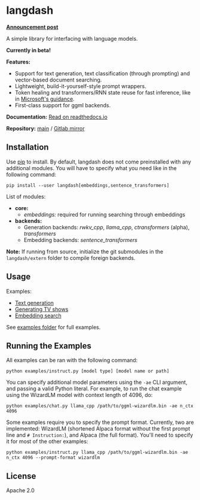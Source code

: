# langdash

[**Announcement post**](https://mysymphony.jp.net/a/langdash-announcement/)

A simple library for interfacing with language models.

**Currently in beta!**

**Features:**
  
  * Support for text generation, text classification (through prompting) and vector-based document searching.
  * Lightweight, build-it-yourself-style prompt wrappers.
  * Token healing and transformers/RNN state reuse for fast inference, like in [Microsoft's guidance](https://github.com/microsoft/guidance).
  * First-class support for ggml backends.

**Documentation:** [Read on readthedocs.io](https://langdash.readthedocs.io/en/latest/)

**Repository:** [main](https://git.mysymphony.jp.net/nana/langdash/) / [Gitlab mirror](https://gitlab.com/nanamochizuki77/langdash)

## Installation

Use [pip](https://pip.pypa.io/en/stable/) to install. By default, langdash does not come preinstalled with any additional modules. You will have to specify what you need like in the following command:

```
pip install --user langdash[embeddings,sentence_transformers]
```

List of modules:
  
  * **core:**
    * *embeddings:* required for running searching through embeddings
  * **backends:**
    * Generation backends: *rwkv_cpp*, *llama_cpp*, *ctransformers* (alpha), *transformers*
    * Embedding backends: *sentence_transformers*

**Note:** If running from source, initialize the git submodules in the `langdash/extern` folder to compile foreign backends.
    
## Usage

Examples:

  * [Text generation](https://git.mysymphony.jp.net/nana/langdash/src/branch/master/docs/examples/text-generation.md)
  * [Generating TV shows](https://git.mysymphony.jp.net/nana/langdash/src/branch/master/docs/examples/generating-tv-shows.md)
  * [Embedding search](https://git.mysymphony.jp.net/nana/langdash/src/branch/master/docs/examples/embedding-search.md)

See [examples folder](https://git.mysymphony.jp.net/nana/langdash/src/branch/master/examples) for full examples.

## Running the Examples

All examples can be ran with the following command:

```
python examples/instruct.py [model type] [model name or path]
```

You can specify additional model parameters using the `-ae` CLI argument, and passing a valid Python literal. For example, to run the chat example using the WizardLM model with context length of 4096, do:

```
python examples/chat.py llama_cpp /path/to/ggml-wizardlm.bin -ae n_ctx 4096
```

Some examples require you to specify the prompt format. Currently, two are implemented: WizardLM (shortened Alpaca format without the first prompt line and `# Instruction:`), and Alpaca (the full format). You'll need to specify it for most of the other examples:

```
python examples/instruct.py llama_cpp /path/to/ggml-wizardlm.bin -ae n_ctx 4096 --prompt-format wizardlm
```


## License

Apache 2.0